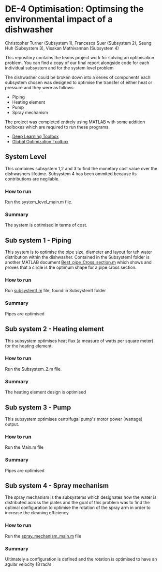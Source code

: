 # DE-4 Optimisation: Optimsing the environmental impact of a dishwasher
Christopher Turner (Subsystem 1), Francesca Suer (Subsystem 2), Seung Huh (Subsystem 3), Visakan Mathivannan (Subsystem 4)

This repository contains the teams project work for solving an optimisation problem. You can find a copy of our final report alongside code for each individual subsystem and for the system level problem

The dishwasher could be broken down into a series of components each subsystem chosen was designed to optimise the transfer of either heat or pressure and they were as follows:
* Piping
* Heating element
* Pump
* Spray mechanism

The  project was completed entirely using MATLAB with some addition toolboxes which are required to run these programs.

* [Deep Learning Toolbox](https://uk.mathworks.com/products/deep-learning.html?s_tid=AO_PR_info)
* [Global Optimization Toolbox](https://uk.mathworks.com/products/global-optimization.html)
## System Level
This combines subsystem 1,2 and 3 to find the monetary cost value over the dishwashers lifetime. Subsystem 4 has been ommited because its contributions are negliable.
### How to run
Run the system_level_main.m file.
### Summary
The system is optimised in terms of cost.
## Sub system 1 - Piping
This system is to optimise the pipe size, diameter and layout for teh water distribution within the dishwasher.
Contained in the Subsystem1 folder is another MATLAB document [Best_pipe_Cross_section.m](Subsystem1/Best_pipe_Cross_section.m) which shows and proves that a circle is the optimum shape for a pipe cross section.
### How to run
Run [subsystem1.m](Subsystem1/subsystem1.m) file, found in Subsystem1 folder
### Summary
Pipes are optimised
## Sub system 2 - Heating element
This subsystem optimises heat flux (a measure of watts per square meter) for the heating element.
### How to run
Run the Subsystem_2.m file.
### Summary
The heating element design is optimised
## Sub system 3 - Pump
This subsystem optimises centrifugal pump's motor power (wattage) output.
### How to run
Run the Main.m file 
### Summary
Pipes are optimised
## Sub system 4 - Spray mechanism
The spray mechanism is the subsystems which designates how the water is distributed across the plates and the goal of this problem was to find the optimal configuration to optimise the rotation of the spray arm in order to increase the cleaning efficiency
### How to run
Run the [spray_mechanism_main.m](Subsystem4/spray_mechanism_main.m) file 
### Summary
Ultimately a configuration is defined and the rotation is optimised to have an agular velocity 18 rad/s
